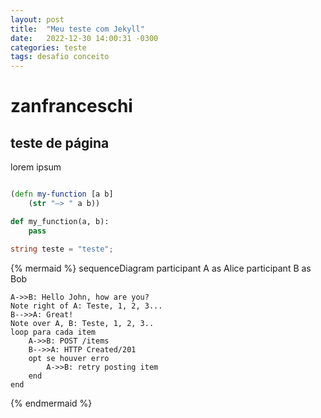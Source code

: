 ```yaml
---
layout: post
title:  "Meu teste com Jekyll"
date:   2022-12-30 14:00:31 -0300
categories: teste
tags: desafio conceito
---
```


# zanfranceschi

## teste de página

lorem ipsum

```clojure

(defn my-function [a b]
    (str "–> " a b))    
```

```python
def my_function(a, b):
    pass
```

```csharp
string teste = "teste";
```

{% mermaid %}
sequenceDiagram
    participant A as Alice
    participant B as Bob
    
    A->>B: Hello John, how are you?
    Note right of A: Teste, 1, 2, 3...
    B-->>A: Great!
    Note over A, B: Teste, 1, 2, 3..
    loop para cada item
        A->>B: POST /items
        B-->>A: HTTP Created/201
        opt se houver erro
            A->>B: retry posting item
        end
    end
{% endmermaid %}